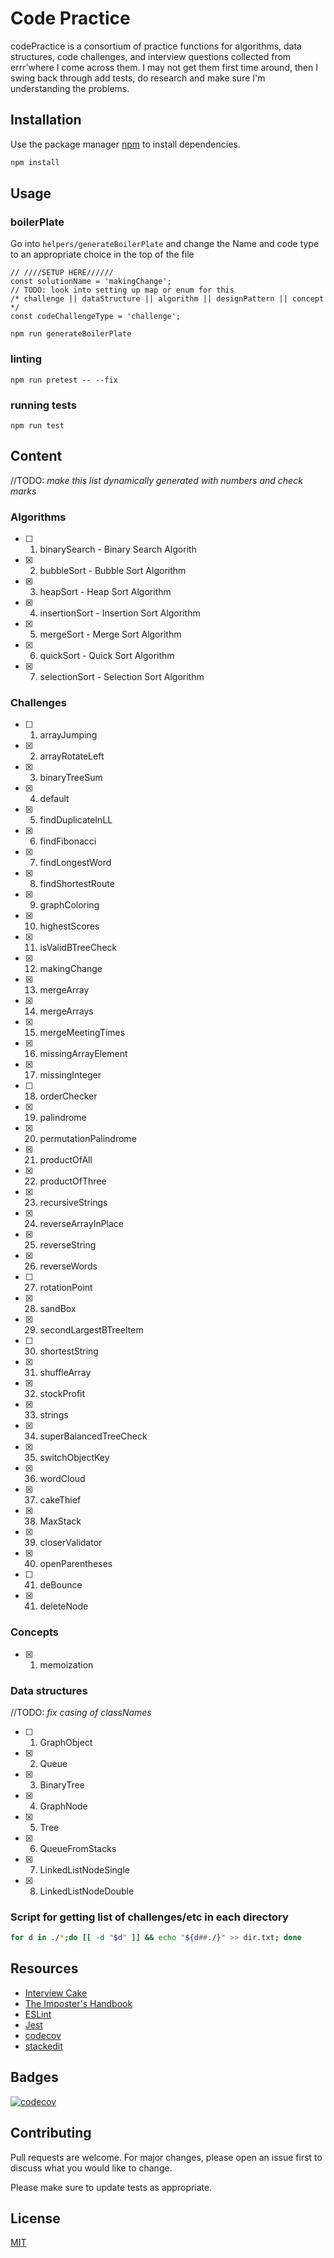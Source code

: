 # Code Practice

codePractice is a consortium of practice functions for algorithms, data structures, code challenges, and interview questions collected from errr'where I come across them. I may not get them first time around, then I swing back through add tests, do research and make sure I'm understanding the problems.

## Installation

Use the package manager [npm](https://www.npmjs.com/) to install dependencies.

```bash
npm install
```

## Usage

### boilerPlate
Go into `helpers/generateBoilerPlate` and change the Name and code type to an appropriate choice in the top of the file
```node
// ////SETUP HERE//////
const solutionName = 'makingChange';
// TODO: look into setting up map or enum for this
/* challenge || dataStructure || algorithm || designPattern || concept */
const codeChallengeType = 'challenge';
```

```node
npm run generateBoilerPlate
```

### linting
```node
npm run pretest -- --fix
```

### running tests
```node
npm run test
```

## Content
//TODO: _make this list dynamically generated with numbers and check marks_
### Algorithms

- [ ] 1. binarySearch - Binary Search Algorith
- [x] 2. bubbleSort - Bubble Sort Algorithm
- [x] 3. heapSort - Heap Sort Algorithm
- [x] 4. insertionSort - Insertion Sort Algorithm
- [x] 5. mergeSort - Merge Sort Algorithm
- [x] 6. quickSort - Quick Sort Algorithm
- [x] 7. selectionSort - Selection Sort Algorithm

### Challenges

- [ ] 1. arrayJumping
- [x] 2. arrayRotateLeft
- [x] 3. binaryTreeSum
- [x] 4. default
- [x] 5. findDuplicateInLL
- [x] 6. findFibonacci
- [x] 7. findLongestWord
- [x] 8. findShortestRoute
- [x] 9. graphColoring
- [x] 10. highestScores
- [x] 11. isValidBTreeCheck
- [x] 12. makingChange
- [x] 13. mergeArray
- [x] 14. mergeArrays
- [x] 15. mergeMeetingTimes
- [x] 16. missingArrayElement
- [x] 17. missingInteger
- [ ] 18. orderChecker
- [x] 19. palindrome
- [x] 20. permutationPalindrome
- [x] 21. productOfAll
- [x] 22. productOfThree
- [x] 23. recursiveStrings
- [x] 24. reverseArrayInPlace
- [x] 25. reverseString
- [x] 26. reverseWords
- [ ] 27. rotationPoint
- [x] 28. sandBox
- [x] 29. secondLargestBTreeItem
- [ ] 30. shortestString
- [x] 31. shuffleArray
- [x] 32. stockProfit
- [x] 33. strings
- [x] 34. superBalancedTreeCheck
- [x] 35. switchObjectKey
- [x] 36. wordCloud
- [x] 37. cakeThief
- [x] 38. MaxStack
- [x] 39. closerValidator
- [x] 40. openParentheses
- [ ] 41. deBounce
- [x] 41. deleteNode

### Concepts

- [x] 1. memoization


### Data structures
//TODO: _fix casing of classNames_
- [ ] 1. GraphObject
- [x] 2. Queue
- [x] 3. BinaryTree
- [x] 4. GraphNode
- [x] 5. Tree
- [x] 6. QueueFromStacks
- [x] 7. LinkedListNodeSingle
- [x] 8. LinkedListNodeDouble


### Script for getting list of challenges/etc in each directory
```bash
for d in ./*;do [[ -d "$d" ]] && echo "${d##./}" >> dir.txt; done
```
## Resources

- [Interview Cake](https://interviewcake.com)
- [The Imposter's Handbook](https://bigmachine.io/products/the-imposters-handbook/)
- [ESLint](https://eslint.org/)
- [Jest](https://jestjs.io/)
- [codecov](https://codecov.io/)
- [stackedit](https://stackedit.io/)

## Badges
[![codecov](https://codecov.io/gh/chrismcdermut/codePractice/branch/master/graph/badge.svg)](https://codecov.io/gh/chrismcdermut/codePractice)

## Contributing
Pull requests are welcome. For major changes, please open an issue first to discuss what you would like to change.

Please make sure to update tests as appropriate.

## License
[MIT](https://choosealicense.com/licenses/mit/)
